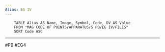 ```yaml
---
Alias: EG IV
---
```

```dataview
	TABLE Alias AS Name, Image, Symbol, Code, DV AS Value
	FROM "MAG CODE OF POINTS/APPARATUS/5 PB/EG IV/FILES"
	SORT Code ASC
```
___
#PB #EG4
